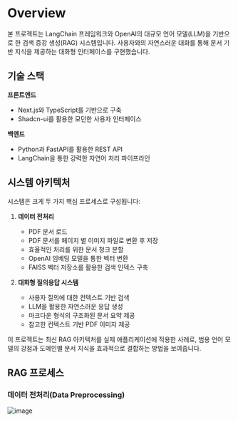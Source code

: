 # Overview

본 프로젝트는 LangChain 프레임워크와 OpenAI의 대규모 언어 모델(LLM)을 기반으로 한 검색 증강 생성(RAG) 시스템입니다. 사용자와의 자연스러운 대화를 통해 문서 기반 지식을 제공하는 대화형 인터페이스를 구현했습니다.

## 기술 스택

**프론트엔드**
- Next.js와 TypeScript를 기반으로 구축
- Shadcn-ui를 활용한 모던한 사용자 인터페이스

**백엔드**
- Python과 FastAPI를 활용한 REST API
- LangChain을 통한 강력한 자연어 처리 파이프라인

## 시스템 아키텍처

시스템은 크게 두 가지 핵심 프로세스로 구성됩니다:

1. **데이터 전처리**
   - PDF 문서 로드
   - PDF 문서를 페이지 별 이미지 파일로 변환 후 저장
   - 효율적인 처리를 위한 문서 청크 분할
   - OpenAI 임베딩 모델을 통한 벡터 변환
   - FAISS 벡터 저장소를 활용한 검색 인덱스 구축

2. **대화형 질의응답 시스템**
   - 사용자 질의에 대한 컨텍스트 기반 검색
   - LLM을 활용한 자연스러운 응답 생성
   - 마크다운 형식의 구조화된 문서 요약 제공
   - 참고한 컨텍스트 기반 PDF 이미지 제공

이 프로젝트는 최신 RAG 아키텍처를 실제 애플리케이션에 적용한 사례로, 범용 언어 모델의 강점과 도메인별 문서 지식을 효과적으로 결합하는 방법을 보여줍니다.

## RAG 프로세스
### 데이터 전처리(Data Preprocessing)
![image](https://github.com/user-attachments/assets/a26a5136-6e59-4980-b04e-a73640e858ad)



